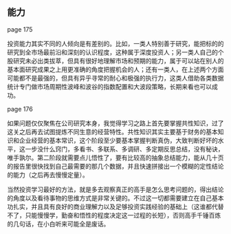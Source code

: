 ## 能力

page 175

投资能力其实不同的人倾向是有差别的。比如，一类人特别善于研究，能把标的的研究到全市场最前沿和深刻的认识程度，这种属于深度投资人；另一类人自己的个股研究未必出类拔萃，但具有很好地理解市场和预期的能力，属于可以站在别人的基本面研究成果之上用更准确的角度把握机会的人；还有一类人，在上述两个方面可能都不是最强的，但具有异乎寻常的耐心和极强的执行力，这类人借助各类数据统计专门做市场周期性波峰和波谷的指数配置和大波段策略，长期来看也可以成功。

page 176

如果问题仅仅聚焦在公司研究本身，我觉得学习之路上首先要掌握共性知识，过了这关之后再去试图提炼不同生意的经营特性。共性知识其实主要基于财务的基本知识和企业经营的基本常识，这个阶段至少要基本掌握判断真伪，大致判断好坏的水平，这一步没什么窍门，多看书、多联系、多调研、多定期反思总结，没有秘诀，唯手孰尔。第二阶段就需要点儿悟性了，要有比较高的抽象总结能力，能从几十页的报告里很快找到自己最需要的那几个数据，并且快速拼接出一个模糊的定性结论的能力（之后再去慢慢定量）。

当然投资学习最好的方法，就是多去观察真正的高手是怎么思考问题的，得出结论的角度以及看待事物的思维方式是非常关键的。不过这一切都需要建立在自己基本功扎实，并且具有良好的商业理解力以及足够投资实践经验的基础上（这谁都代替不了，只能慢慢学，勤奋和悟性的程度决定这一过程的长短），否则高手千锤百炼的几句话，在小白听来可能全是废话。
